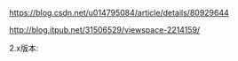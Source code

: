 https://blog.csdn.net/u014795084/article/details/80929644

http://blog.itpub.net/31506529/viewspace-2214159/

2.x版本:
```

```
